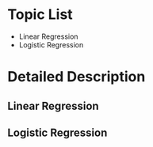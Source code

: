 # Topic List
- Linear Regression
- Logistic Regression
# Detailed Description
## Linear Regression
## Logistic Regression
